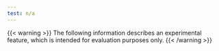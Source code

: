 ```yaml
---
test: n/a
---
```

{{< warning >}}
The following information describes an experimental feature, which is intended
for evaluation purposes only.
{{< /warning >}}